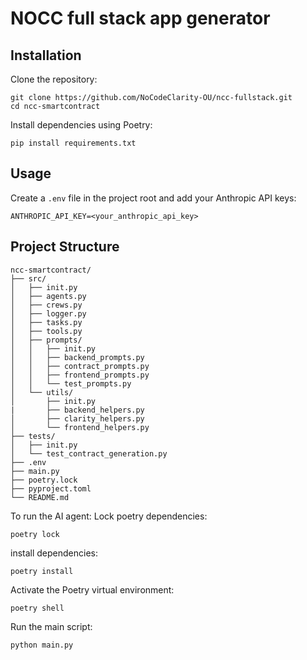 # NOCC full stack app generator

## Installation

Clone the repository:
```
git clone https://github.com/NoCodeClarity-OU/ncc-fullstack.git
cd ncc-smartcontract
```

Install dependencies using Poetry:
```
pip install requirements.txt 
```

## Usage
Create a `.env` file in the project root and add your Anthropic API keys:
```
ANTHROPIC_API_KEY=<your_anthropic_api_key>
```

## Project Structure
```
ncc-smartcontract/
├── src/
│   ├── init.py
│   ├── agents.py
│   ├── crews.py
│   ├── logger.py
│   ├── tasks.py
│   ├── tools.py
│   ├── prompts/
│   │   ├── init.py
│   │   ├── backend_prompts.py
│   │   ├── contract_prompts.py
│   │   ├── frontend_prompts.py
│   │   └── test_prompts.py
│   └── utils/
│       ├── init.py
|       ├── backend_helpers.py
│       ├── clarity_helpers.py
│       └── frontend_helpers.py
├── tests/
│   ├── init.py
│   └── test_contract_generation.py
├── .env
├── main.py
├── poetry.lock
├── pyproject.toml
└── README.md
```

To run the AI agent:
Lock poetry dependencies:
```
poetry lock
```
install dependencies:
```
poetry install
```

Activate the Poetry virtual environment:
```
poetry shell
```

Run the main script:
```
python main.py
```


